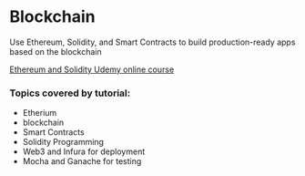 # Blockchain

Use Ethereum, Solidity, and Smart Contracts to build production-ready apps based on the blockchain

[Ethereum and Solidity Udemy online course](https://www.udemy.com/ethereum-and-solidity-the-complete-developers-guide/)

### Topics covered by tutorial:
* Etherium
* blockchain
* Smart Contracts
* Solidity Programming
* Web3 and Infura for deployment
* Mocha and Ganache for testing
